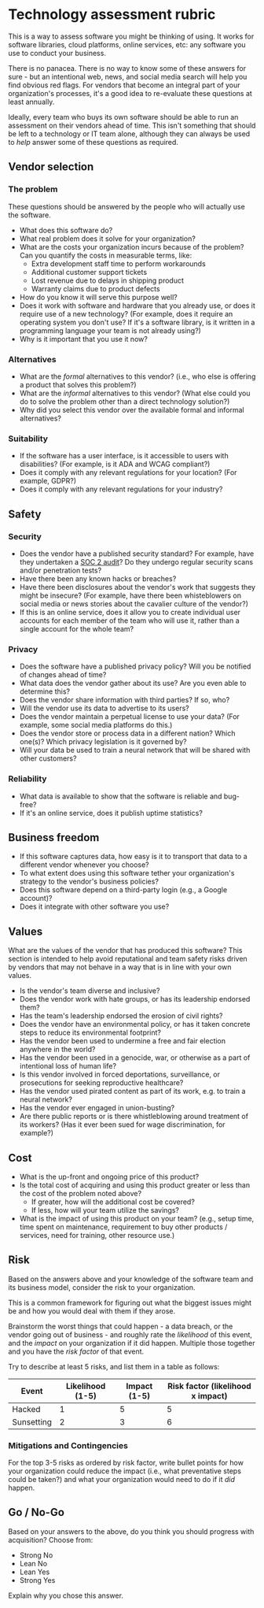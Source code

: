 # Technology assessment rubric

This is a way to assess software you might be thinking of using. It works for
software libraries, cloud platforms, online services, etc: any software you
use to conduct your business.

There is no panacea.  There is no way to know some of these answers for sure - 
but an intentional web, news, and social media search will help you find obvious 
red flags. For vendors that become an integral part of your organization's 
processes, it's a good idea to re-evaluate these questions at least annually.

Ideally, every team who buys its own software should be able to run an assessment
on their vendors ahead of time. This isn't something that should be left to
a technology or IT team alone, although they can always be used to *help* answer
some of these questions as required.

## Vendor selection

### The problem

These questions should be answered by the people who will actually use the
software.

- What does this software do?
- What real problem does it solve for your organization?
- What are the costs your organization incurs because of the problem? Can you quantify the costs in measurable terms, like:
  - Extra development staff time to perform workarounds
  - Additional customer support tickets
  - Lost revenue due to delays in shipping product
  - Warranty claims due to product defects
- How do you know it will serve this purpose well?
- Does it work with software and hardware that you already use, or does it require use of a new technology? (For example, does it require an operating system you don't use? If it's a software library, is it written in a programming language your team is not already using?)
- Why is it important that you use it now?

### Alternatives

- What are the _formal_ alternatives to this vendor? (i.e., who else is offering a product that solves this problem?)
- What are the _informal_ alternatives to this vendor? (What else could you do to solve the problem other than a direct technology solution?)
- Why did you select this vendor over the available formal and informal alternatives?

### Suitability

- If the software has a user interface, is it accessible to users with disabilities? (For example, is it ADA and WCAG compliant?)
- Does it comply with any relevant regulations for your location? (For example, GDPR?)
- Does it comply with any relevant regulations for your industry?

## Safety

### Security

- Does the vendor have a published security standard? For example, have they undertaken a [SOC 2 audit](https://en.wikipedia.org/wiki/System_and_Organization_Controls)? Do they undergo regular security scans and/or penetration tests?
- Have there been any known hacks or breaches?
- Have there been disclosures about the vendor's work that suggests they might be insecure? (For example, have there been whisteblowers on social media or news stories about the cavalier culture of the vendor?)
- If this is an online service, does it allow you to create individual user accounts for each member of the team who will use it, rather than a single account for the whole team?

### Privacy

- Does the software have a published privacy policy? Will you be notified of changes ahead of time?
- What data does the vendor gather about its use? Are you even able to determine this?
- Does the vendor share information with third parties? If so, who?
- Will the vendor use its data to advertise to its users?
- Does the vendor maintain a perpetual license to use your data? (For example, some social media platforms do this.)
- Does the vendor store or process data in a different nation? Which one(s)? Which privacy legislation is it governed by?
- Will your data be used to train a neural network that will be shared with other customers?

### Reliability

- What data is available to show that the software is reliable and bug-free? 
- If it's an online service, does it publish uptime statistics?

## Business freedom

- If this software captures data, how easy is it to transport that data to a different vendor whenever you choose?
- To what extent does using this software tether your organization's strategy to the vendor's business policies?
- Does this software depend on a third-party login (e.g., a Google account)?
- Does it integrate with other software you use?

## Values

What are the values of the vendor that has produced this software? This section 
is intended to help avoid reputational and team safety risks driven by vendors
that may not behave in a way that is in line with your own values.

- Is the vendor's team diverse and inclusive?
- Does the vendor work with hate groups, or has its leadership endorsed them?
- Has the team's leadership endorsed the erosion of civil rights?
- Does the vendor have an environmental policy, or has it taken concrete steps to reduce its environmental footprint?
- Has the vendor been used to undermine a free and fair election anywhere in the world?
- Has the vendor been used in a genocide, war, or otherwise as a part of intentional loss of human life?
- Is this vendor involved in forced deportations, surveillance, or prosecutions for seeking reproductive healthcare?
- Has the vendor used pirated content as part of its work, e.g. to train a neural network?
- Has the vendor ever engaged in union-busting?
- Are there public reports or is there whistleblowing around treatment of its workers? (Has it ever been sued for wage discrimination, for example?)

## Cost

- What is the up-front and ongoing price of this product?
- Is the total cost of acquiring and using this product greater or less than the cost of the problem noted above?
  - If greater, how will the additional cost be covered?
  - If less, how will your team utilize the savings?
- What is the impact of using this product on your team? (e.g., setup time, time spent on maintenance, requirement to buy other products / services, need for training, other resource use.)

## Risk

Based on the answers above and your knowledge of the software team and its
business model, consider the risk to your organization.

This is a  common framework for figuring out what the biggest issues might be 
and how you would deal with them if they arose.

Brainstorm the worst things that could happen - a data breach, or the vendor
going out of business - and roughly rate the *likelihood* of this event, and
the *impact* on your organization if it did happen. Multiple those together
and you have the *risk factor* of that event.

Try to describe at least 5 risks, and list them in a table as follows:

|Event            |Likelihood (1-5)|Impact (1-5)|Risk factor (likelihood x impact)|
|-----------------|----------------|------------|---------------------------------|
|Hacked           |1               |5           |5                                |
|Sunsetting       |2               |3           |6                                |

### Mitigations and Contingencies

For the top 3-5 risks as ordered by risk factor, write bullet points for how
your organization could reduce the impact (i.e., what preventative steps could
be taken?) and what your organization would need to do if it *did* happen.

## Go / No-Go

Based on your answers to the above, do you think you should progress with acquisition?
Choose from:

- Strong No
- Lean No
- Lean Yes
- Strong Yes

Explain why you chose this answer.
